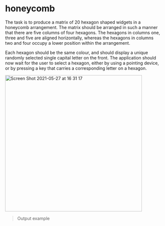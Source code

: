 # honeycomb
The task is to produce a matrix of 20 hexagon shaped widgets in a honeycomb arrangement. The matrix should be arranged in such a manner that there are five columns of four hexagons. The hexagons in columns one, three and five are aligned horizontally, whereas the hexagons in columns two and four occupy a lower position within the arrangement. 

Each hexagon should be the same colour, and should display a unique randomly selected single capital letter on the front. The application should now wait for the user to select a hexagon, either by using a pointing device, or by pressing a key that carries a corresponding letter on a hexagon.

<img width="444" alt="Screen Shot 2021-05-27 at 16 31 17" src="https://user-images.githubusercontent.com/83437383/119905680-f15dcf80-bf09-11eb-9bc9-4fb383e71bac.png">

>Output example

